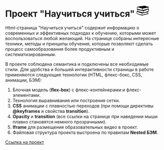 # Проект "Научиться учиться" <img src="images/free-icon-books-stack-of-three-29302.png" width="40px" height="40px" />

Html-страница "Научиться учиться" содержит информацию о современных и эффективных подходах к обучению, которыми может воспользоваться любой желающий. На странице собраны интересные техники, методы и принципы обучения, которые позволяют сделать процесс самообразования более продуктивным и систематизированным.  

В проекте соблюдена семантика и подключены все необходимые стили. Для удобства и большей интерактивности страницы в работе применяются следующие технологии (HTML, флекс-бокс, CSS, анимации, БЭМ):  
1. Блочная модель (__flex-box__) с флекс-контейнерами и флекс-элементами.
2. Технология выравнивания или построения сетки.
3. __CSS__ анимации с плавностью переходов (при помощи директивы __@keyframes__ и свойства __transition__).
4. __Opacity__ и __transition__ (все ссылки на странице при наведении мыши плавно становятся немного прозрачными).
5. __Iframe__ для размещения образовательных видео в проект.
6. Файловая структура проекта выстроена по правилам __Nested БЭМ__.

[Ссылка на проект](https://evgenyzaryanov.github.io/how-to-learn/index.html)
